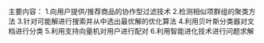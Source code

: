 主要内容：
1.向用户提供/推荐商品的协作型过滤技术
2.检测相似项群组的聚类方法
3.针对可能解进行搜索并从中选出最优解的优化算法
4.利用贝叶斯分类器对文档进行分类
5.利用支持向量机对用户进行配对
6.利用智能进化技术进行问题求解
